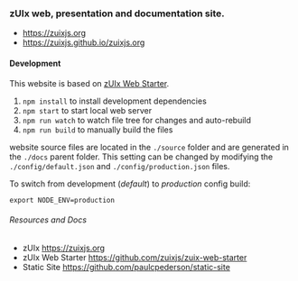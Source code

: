 ### zUIx web, presentation and documentation site.

- https://zuixjs.org
- https://zuixjs.github.io/zuixjs.org


#### Development

This website is based on [zUIx Web Starter](https://github.com/zuixjs/zuix-web-starter).

1. `npm install` to install development dependencies
2. `npm start` to start local web server
3. `npm run watch` to watch file tree for changes and auto-rebuild
4. `npm run build` to manually build the files

website source files are located in the `./source` folder and are
generated in the `./docs` parent folder.
This setting can be changed by modifying the `./config/default.json`
and `./config/production.json` files.

To switch from development (*default*) to *production* config build:
```
export NODE_ENV=production
```


###### Resources and Docs

- zUIx https://zuixjs.org
- zUIx Web Starter https://github.com/zuixjs/zuix-web-starter
- Static Site https://github.com/paulcpederson/static-site
